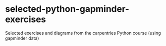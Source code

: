 # selected-python-gapminder-exercises
Selected exercises and diagrams from the carpentries Python course (using gapminder data)
